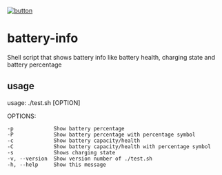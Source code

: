 [![button](https://files.teunjojo.com/theme/download-button.svg)](https://files.teunjojo.com/updateMC/latest/updateMC.sh)
# battery-info
Shell script that shows battery info like battery health, charging state and battery percentage

## usage
usage: ./test.sh [OPTION]

OPTIONS:

    -p             Show battery percentage
    -P             Show battery percentage with percentage symbol
    -c             Show battery capacity/health
    -C             Show battery capacity/health with percentage symbol
    -s             Shows charging state
    -v, --version  Show version number of ./test.sh
    -h, --help     Show this message
